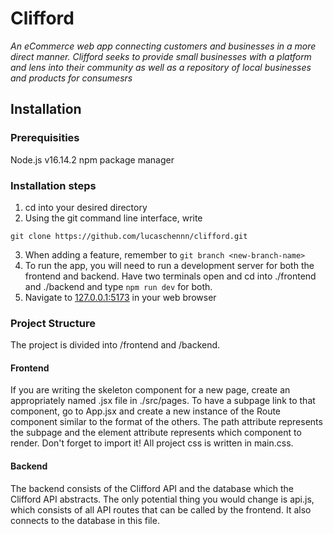 # Clifford
*An eCommerce web app connecting customers and businesses in a more direct manner. Clifford seeks to provide small businesses with a platform and lens into their community as well as a repository of local businesses and products for consumesrs*
## Installation
### Prerequisities
Node.js v16.14.2
npm package manager
### Installation steps
1. cd into your desired directory
2. Using the git command line interface, write
```
git clone https://github.com/lucaschennn/clifford.git
```
3. When adding a feature, remember to ```git branch <new-branch-name>```
4. To run the app, you will need to run a development server for both the frontend and backend. Have two terminals open and cd into ./frontend and ./backend and type ```npm run dev``` for both.
5. Navigate to [127.0.0.1:5173](127.0.0.1:5173) in your web browser

### Project Structure
The project is divided into /frontend and /backend.
#### Frontend
If you are writing the skeleton component for a new page, create an appropriately named .jsx file in ./src/pages. To have a subpage link to that component, go to App.jsx and create a new instance of the Route component similar to the format of the others. The path attribute represents the subpage and the element attribute represents which component to render. Don't forget to import it!
All project css is written in main.css.
#### Backend
The backend consists of the Clifford API and the database which the Clifford API abstracts. The only potential thing you would change is api.js, which consists of all API routes that can be called by the frontend. It also connects to the database in this file.